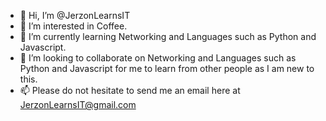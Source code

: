 - 👋 Hi, I’m @JerzonLearnsIT
- 👀 I’m interested in Coffee.
- 🌱 I’m currently learning Networking and Languages such as Python and Javascript.
- 💞️ I’m looking to collaborate on Networking and Languages such as Python and Javascript for me to learn from other people as I am new to this.
- 📫 Please do not hesitate to send me an email here at JerzonLearnsIT@gmail.com

<!---
JerzonLearnsIT/JerzonLearnsIT is a ✨ special ✨ repository because its `README.md` (this file) appears on your GitHub profile.
You can click the Preview link to take a look at your changes.
--->
